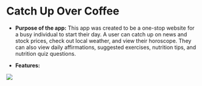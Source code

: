 # Catch Up Over Coffee
* **Purpose of the app:** 
    This app was created to be a one-stop website for a busy individual to start their day. A user can catch up on news and stock prices, check out local weather, and view their horoscope. They can also view daily affirmations, suggested exercises, nutrition tips, and nutrition quiz questions.

* **Features:** 



![](https://github.com/nicolealdurien/catch-up-over-coffee/blob/main/images/screenshot.png?raw=true)